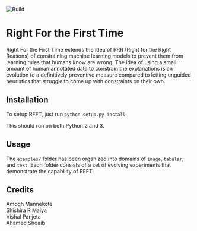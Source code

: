![Build](https://travis-ci.org/msamogh/RFFT.svg?branch=master)

# Right For the First Time
Right For the First Time extends the idea of RRR (Right for the Right Reasons) of constraining machine learning models to prevent them from learning rules that humans know are wrong. The idea of using a small amount of human annotated data to constrain the explanations is an evolution to a definitively preventive measure compared to letting unguided heuristics that struggle to come up with constraints on their own.


## Installation
To setup RFFT, just run `python setup.py install`.

This should run on both Python 2 and 3.


## Usage
The `examples/` folder has been organized into domains of `image`, `tabular`, and `text`. Each folder consists of a set of evolving experiments that demonstrate the capability of RFFT.


## Credits
Amogh Mannekote \
Shishira R Maiya \
Vishal Panjeta \
Ahamed Shoaib
